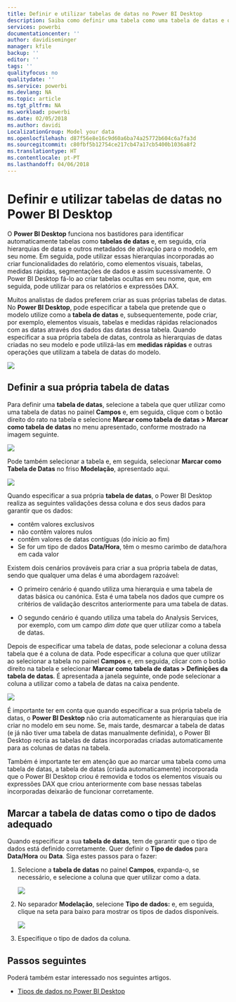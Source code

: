 ```yaml
---
title: Definir e utilizar tabelas de datas no Power BI Desktop
description: Saiba como definir uma tabela como uma tabela de datas e o que isso no Power BI Desktop
services: powerbi
documentationcenter: ''
author: davidiseminger
manager: kfile
backup: ''
editor: ''
tags: ''
qualityfocus: no
qualitydate: ''
ms.service: powerbi
ms.devlang: NA
ms.topic: article
ms.tgt_pltfrm: NA
ms.workload: powerbi
ms.date: 02/05/2018
ms.author: davidi
LocalizationGroup: Model your data
ms.openlocfilehash: d87f56e8e16c9d60a6ba74a25772b604c6a7fa3d
ms.sourcegitcommit: c80fbf5b12754ce217cb47a17cb5400b1036a8f2
ms.translationtype: HT
ms.contentlocale: pt-PT
ms.lasthandoff: 04/06/2018
---
```

# <a name="set-and-use-date-tables-in-power-bi-desktop"></a>Definir e utilizar tabelas de datas no Power BI Desktop

O **Power BI Desktop** funciona nos bastidores para identificar automaticamente tabelas como **tabelas de datas** e, em seguida, cria hierarquias de datas e outros metadados de ativação para o modelo, em seu nome. Em seguida, pode utilizar essas hierarquias incorporadas ao criar funcionalidades do relatório, como elementos visuais, tabelas, medidas rápidas, segmentações de dados e assim sucessivamente. O Power BI Desktop fá-lo ao criar tabelas ocultas em seu nome, que, em seguida, pode utilizar para os relatórios e expressões DAX.

Muitos analistas de dados preferem criar as suas próprias tabelas de datas. No **Power BI Desktop**, pode especificar a tabela que pretende que o modelo utilize como a **tabela de datas** e, subsequentemente, pode criar, por exemplo, elementos visuais, tabelas e medidas rápidas relacionados com as datas através dos dados das datas dessa tabela. Quando especificar a sua própria tabela de datas, controla as hierarquias de datas criadas no seu modelo e pode utilizá-las em **medidas rápidas** e outras operações que utilizam a tabela de datas do modelo. 

![](media/desktop-date-tables/date-tables_01.png)

## <a name="setting-your-own-date-table"></a>Definir a sua própria tabela de datas

Para definir uma **tabela de datas**, selecione a tabela que quer utilizar como uma tabela de datas no painel **Campos** e, em seguida, clique com o botão direito do rato na tabela e selecione **Marcar como tabela de datas > Marcar como tabela de datas** no menu apresentado, conforme mostrado na imagem seguinte.

![](media/desktop-date-tables/date-tables_02.png)

Pode também selecionar a tabela e, em seguida, selecionar **Marcar como Tabela de Datas** no friso **Modelação**, apresentado aqui.

![](media/desktop-date-tables/date-tables_02b.png)

Quando especificar a sua própria **tabela de datas**, o Power BI Desktop realiza as seguintes validações dessa coluna e dos seus dados para garantir que os dados:

* contêm valores exclusivos
* não contêm valores nulos
* contêm valores de datas contíguas (do início ao fim)
* Se for um tipo de dados **Data/Hora**, têm o mesmo carimbo de data/hora em cada valor

Existem dois cenários prováveis para criar a sua própria tabela de datas, sendo que qualquer uma delas é uma abordagem razoável:

* O primeiro cenário é quando utiliza uma hierarquia e uma tabela de datas básica ou canónica. Esta é uma tabela nos dados que cumpre os critérios de validação descritos anteriormente para uma tabela de datas. 

* O segundo cenário é quando utiliza uma tabela do Analysis Services, por exemplo, com um campo *dim date* que quer utilizar como a tabela de datas. 

Depois de especificar uma tabela de datas, pode selecionar a coluna dessa tabela que é a coluna de data. Pode especificar a coluna que quer utilizar ao selecionar a tabela no painel **Campos** e, em seguida, clicar com o botão direito na tabela e selecionar **Marcar como tabela de datas > Definições da tabela de datas**. É apresentada a janela seguinte, onde pode selecionar a coluna a utilizar como a tabela de datas na caixa pendente.

![](media/desktop-date-tables/date-tables_03.png)

É importante ter em conta que quando especificar a sua própria tabela de datas, o **Power BI Desktop** não cria automaticamente as hierarquias que iria criar no modelo em seu nome. Se, mais tarde, desmarcar a tabela de datas (e já não tiver uma tabela de datas manualmente definida), o Power BI Desktop recria as tabelas de datas incorporadas criadas automaticamente para as colunas de datas na tabela.

Também é importante ter em atenção que ao marcar uma tabela como uma tabela de datas, a tabela de datas (criada automaticamente) incorporada que o Power BI Desktop criou é removida e todos os elementos visuais ou expressões DAX que criou anteriormente com base nessas tabelas incorporadas deixarão de funcionar corretamente. 

## <a name="marking-your-date-table-as-the-appropriate-data-type"></a>Marcar a tabela de datas como o tipo de dados adequado

Quando especificar a sua **tabela de datas**, tem de garantir que o tipo de dados está definido corretamente. Quer definir o **Tipo de dados** para **Data/Hora** ou **Data**. Siga estes passos para o fazer:

1. Selecione a **tabela de datas** no painel **Campos**, expanda-o, se necessário, e selecione a coluna que quer utilizar como a data.
   
    ![](media/desktop-date-tables/date-tables_04.png) 

2. No separador **Modelação**, selecione **Tipo de dados:** e, em seguida, clique na seta para baixo para mostrar os tipos de dados disponíveis.

    ![](media/desktop-date-tables/date-tables_05.png)

3. Especifique o tipo de dados da coluna. 


## <a name="next-steps"></a>Passos seguintes

Poderá também estar interessado nos seguintes artigos.

* [Tipos de dados no Power BI Desktop](desktop-data-types.md)

 